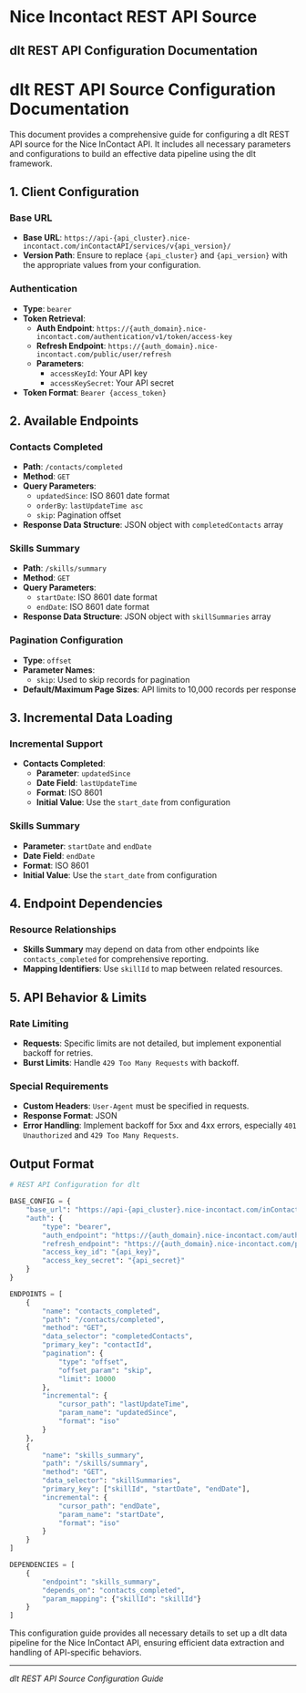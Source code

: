 # Nice Incontact REST API Source

## dlt REST API Configuration Documentation

# dlt REST API Source Configuration Documentation

This document provides a comprehensive guide for configuring a dlt REST API source for the Nice InContact API. It includes all necessary parameters and configurations to build an effective data pipeline using the dlt framework.

## 1. Client Configuration

### Base URL
- **Base URL**: `https://api-{api_cluster}.nice-incontact.com/inContactAPI/services/v{api_version}/`
- **Version Path**: Ensure to replace `{api_cluster}` and `{api_version}` with the appropriate values from your configuration.

### Authentication
- **Type**: `bearer`
- **Token Retrieval**:
  - **Auth Endpoint**: `https://{auth_domain}.nice-incontact.com/authentication/v1/token/access-key`
  - **Refresh Endpoint**: `https://{auth_domain}.nice-incontact.com/public/user/refresh`
  - **Parameters**:
    - `accessKeyId`: Your API key
    - `accessKeySecret`: Your API secret
- **Token Format**: `Bearer {access_token}`

## 2. Available Endpoints

### Contacts Completed
- **Path**: `/contacts/completed`
- **Method**: `GET`
- **Query Parameters**:
  - `updatedSince`: ISO 8601 date format
  - `orderBy`: `lastUpdateTime asc`
  - `skip`: Pagination offset
- **Response Data Structure**: JSON object with `completedContacts` array

### Skills Summary
- **Path**: `/skills/summary`
- **Method**: `GET`
- **Query Parameters**:
  - `startDate`: ISO 8601 date format
  - `endDate`: ISO 8601 date format
- **Response Data Structure**: JSON object with `skillSummaries` array

### Pagination Configuration
- **Type**: `offset`
- **Parameter Names**:
  - `skip`: Used to skip records for pagination
- **Default/Maximum Page Sizes**: API limits to 10,000 records per response

## 3. Incremental Data Loading

### Incremental Support
- **Contacts Completed**:
  - **Parameter**: `updatedSince`
  - **Date Field**: `lastUpdateTime`
  - **Format**: ISO 8601
  - **Initial Value**: Use the `start_date` from configuration

### Skills Summary
- **Parameter**: `startDate` and `endDate`
- **Date Field**: `endDate`
- **Format**: ISO 8601
- **Initial Value**: Use the `start_date` from configuration

## 4. Endpoint Dependencies

### Resource Relationships
- **Skills Summary** may depend on data from other endpoints like `contacts_completed` for comprehensive reporting.
- **Mapping Identifiers**: Use `skillId` to map between related resources.

## 5. API Behavior & Limits

### Rate Limiting
- **Requests**: Specific limits are not detailed, but implement exponential backoff for retries.
- **Burst Limits**: Handle `429 Too Many Requests` with backoff.

### Special Requirements
- **Custom Headers**: `User-Agent` must be specified in requests.
- **Response Format**: JSON
- **Error Handling**: Implement backoff for 5xx and 4xx errors, especially `401 Unauthorized` and `429 Too Many Requests`.

## Output Format

```python
# REST API Configuration for dlt

BASE_CONFIG = {
    "base_url": "https://api-{api_cluster}.nice-incontact.com/inContactAPI/services/v{api_version}/",
    "auth": {
        "type": "bearer",
        "auth_endpoint": "https://{auth_domain}.nice-incontact.com/authentication/v1/token/access-key",
        "refresh_endpoint": "https://{auth_domain}.nice-incontact.com/public/user/refresh",
        "access_key_id": "{api_key}",
        "access_key_secret": "{api_secret}"
    }
}

ENDPOINTS = [
    {
        "name": "contacts_completed",
        "path": "/contacts/completed",
        "method": "GET",
        "data_selector": "completedContacts",
        "primary_key": "contactId",
        "pagination": {
            "type": "offset",
            "offset_param": "skip",
            "limit": 10000
        },
        "incremental": {
            "cursor_path": "lastUpdateTime",
            "param_name": "updatedSince",
            "format": "iso"
        }
    },
    {
        "name": "skills_summary",
        "path": "/skills/summary",
        "method": "GET",
        "data_selector": "skillSummaries",
        "primary_key": ["skillId", "startDate", "endDate"],
        "incremental": {
            "cursor_path": "endDate",
            "param_name": "startDate",
            "format": "iso"
        }
    }
]

DEPENDENCIES = [
    {
        "endpoint": "skills_summary",
        "depends_on": "contacts_completed",
        "param_mapping": {"skillId": "skillId"}
    }
]
```

This configuration guide provides all necessary details to set up a dlt data pipeline for the Nice InContact API, ensuring efficient data extraction and handling of API-specific behaviors.

---
*dlt REST API Source Configuration Guide*